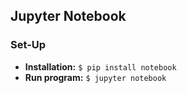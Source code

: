 ## Jupyter Notebook



### Set-Up
- **Installation:** ```$ pip install notebook```
- **Run program:** ```$ jupyter notebook```
